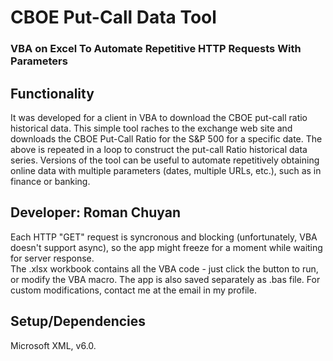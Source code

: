# CBOE Put-Call Data Tool
### VBA on Excel To Automate Repetitive HTTP Requests With Parameters

## Functionality
It was developed for a client in VBA to download the CBOE put-call ratio historical data. 
This simple tool raches to the exchange web site and downloads the CBOE Put-Call Ratio for the S&P 500 for a specific date. 
The above is repeated in a loop to construct the put-call Ratio historical data series.
Versions of the tool can be useful to automate repetitively obtaining online data with multiple parameters (dates, multiple URLs, etc.), such as in finance or banking.

## Developer: Roman Chuyan
Each HTTP "GET" request is syncronous and blocking (unfortunately, VBA doesn't support async), so the app might freeze for a moment while waiting for server response.  
The .xlsx workbook contains all the VBA code - just click the button to run, or modify the VBA macro. 
The app is also saved separately as .bas file. For custom modifications, contact me at the email in my profile.

## Setup/Dependencies
Microsoft XML, v6.0.
